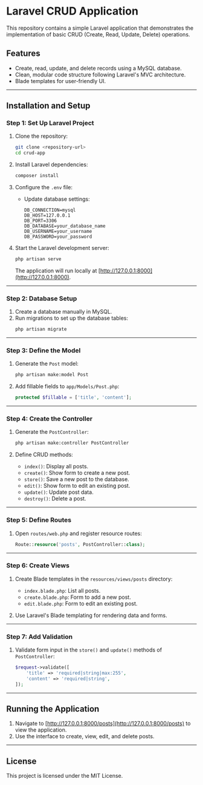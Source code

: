 # Laravel CRUD Application

This repository contains a simple Laravel application that demonstrates the implementation of basic CRUD (Create, Read, Update, Delete) operations.

## Features

- Create, read, update, and delete records using a MySQL database.
- Clean, modular code structure following Laravel's MVC architecture.
- Blade templates for user-friendly UI.

---

## Installation and Setup

### Step 1: Set Up Laravel Project

1. Clone the repository:
   ```bash
   git clone <repository-url>
   cd crud-app
   ```

2. Install Laravel dependencies:
   ```bash
   composer install
   ```

3. Configure the `.env` file:
   - Update database settings:
     ```
     DB_CONNECTION=mysql
     DB_HOST=127.0.0.1
     DB_PORT=3306
     DB_DATABASE=your_database_name
     DB_USERNAME=your_username
     DB_PASSWORD=your_password
     ```

4. Start the Laravel development server:
   ```bash
   php artisan serve
   ```

   The application will run locally at [http://127.0.0.1:8000](http://127.0.0.1:8000).

---

### Step 2: Database Setup

1. Create a database manually in MySQL.
2. Run migrations to set up the database tables:
   ```bash
   php artisan migrate
   ```

---

### Step 3: Define the Model

1. Generate the `Post` model:
   ```bash
   php artisan make:model Post
   ```

2. Add fillable fields to `app/Models/Post.php`:
   ```php
   protected $fillable = ['title', 'content'];
   ```

---

### Step 4: Create the Controller

1. Generate the `PostController`:
   ```bash
   php artisan make:controller PostController
   ```

2. Define CRUD methods:
   - `index()`: Display all posts.
   - `create()`: Show form to create a new post.
   - `store()`: Save a new post to the database.
   - `edit()`: Show form to edit an existing post.
   - `update()`: Update post data.
   - `destroy()`: Delete a post.

---

### Step 5: Define Routes

1. Open `routes/web.php` and register resource routes:
   ```php
   Route::resource('posts', PostController::class);
   ```

---

### Step 6: Create Views

1. Create Blade templates in the `resources/views/posts` directory:
   - `index.blade.php`: List all posts.
   - `create.blade.php`: Form to add a new post.
   - `edit.blade.php`: Form to edit an existing post.

2. Use Laravel's Blade templating for rendering data and forms.

---

### Step 7: Add Validation

1. Validate form input in the `store()` and `update()` methods of `PostController`:
   ```php
   $request->validate([
       'title' => 'required|string|max:255',
       'content' => 'required|string',
   ]);
   ```

---

## Running the Application

1. Navigate to [http://127.0.0.1:8000/posts](http://127.0.0.1:8000/posts) to view the application.
2. Use the interface to create, view, edit, and delete posts.

---

## License

This project is licensed under the MIT License.
